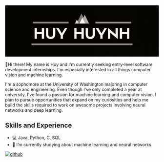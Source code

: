![Software Engineer](https://github.com/huy-cao-huynh/huy-cao-huynh/blob/main/Huy%20Huynh%20(1).png)

👋Hi there! My name is Huy and I'm currently seeking entry-level software development internships. I'm especially interested in all things computer vision and machine learning.

I'm a sophomore at the University of Washington majoring in computer science and engineering. Even though I've only completed a year at university, I've found a passion for machine learning and computer vision. I plan to pursue opportunities that expand on my curiosities and help me build the skills required to work on awesome projects involving neural networks and deep learning.

## Skills and Experience
* 💻 Java, Python, C, SQL
* 🌱 I’m currently studying about machine learning and neural networks


[<img src='https://cdn.jsdelivr.net/npm/simple-icons@3.0.1/icons/github.svg' alt='github' height='40'>](https://github.com/huy-cao-huynh)  

